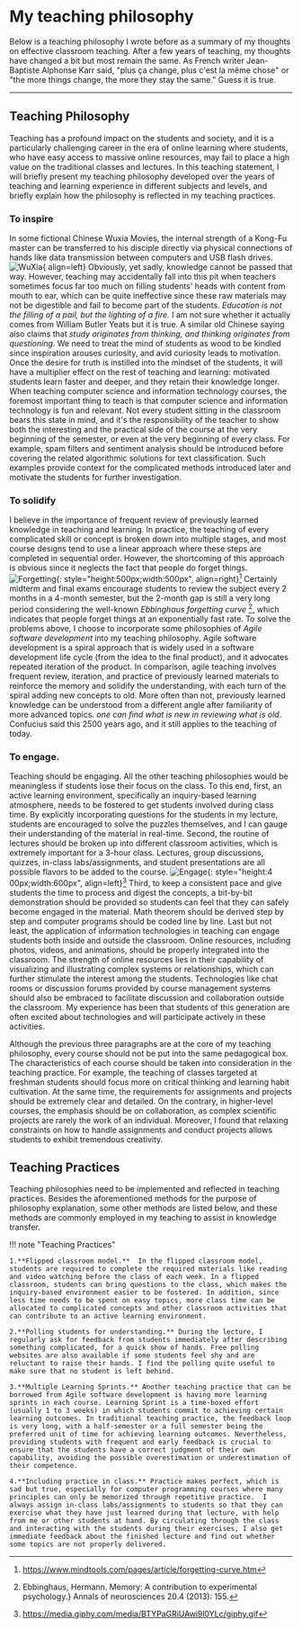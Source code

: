 # My teaching philosophy

Below is a teaching philosophy I wrote before as a summary of my thoughts on effective classroom teaching. After a few years of teaching, my thoughts have changed a bit but most remain the same.  As French writer Jean-Baptiste Alphonse Karr said, "plus ça change, plus c'est la même chose" or "the more things change, the more they stay the same." Guess it is true.

----

## Teaching Philosophy

Teaching has a profound impact on the students and society, and it is a particularly challenging career in the era of online learning where students, who have easy access to massive online resources, may fail to place a high value on the traditional classes and lectures. In this teaching statement, I will briefly present my teaching philosophy developed over the years of teaching and learning experience in different subjects and levels, and briefly explain how the philosophy is reflected in my teaching practices.




### To inspire

In some fictional Chinese Wuxia Movies, the internal strength of a Kong-Fu master can be transferred to his disciple directly via physical connections of hands like data transmission between computers and USB flash drives. ![WuXia](../assets/teachingphilosophy/cat.webp){ align=left} Obviously, yet sadly, knowledge cannot be passed that way. However, teaching may accidentally fall into this pit when teachers sometimes focus far too much on filling students' heads with content from mouth to ear, which can be quite ineffective since these raw materials may not be digestible and fail to become part of the students.   *Education is not the filling of a pail, but the lighting of a fire.*  I am not sure whether it actually comes from William Butler Yeats but it is true. A similar old Chinese saying also claims that *study originates from thinking, and thinking originates from questioning.* We need to treat the mind of students as wood to be kindled since inspiration arouses curiosity, and avid curiosity leads to motivation. Once the desire for truth is instilled into the mindset of the students, it will have a multiplier effect on the rest of teaching and learning: motivated students learn faster and deeper, and they retain their knowledge longer. When teaching computer science and information technology courses, the foremost important thing to teach is that computer science and information technology is fun and relevant. Not every student sitting in the classroom bears this state in mind, and it's the responsibility of the teacher to show both the interesting and the practical side of the course at the very beginning of the semester, or even at the very beginning of every class. For example, spam filters and sentiment analysis should be introduced before covering the related algorithmic solutions for text classification. Such examples provide context for the complicated methods introduced later and motivate the students for further investigation.  

### To solidify

I believe in the importance of frequent review of previously learned knowledge in teaching and learning. In practice, the teaching of every complicated skill or concept is broken down into multiple stages, and most course designs tend to use a linear approach where these steps are completed in sequential order. However, the shortcoming of this approach is obvious 
since it neglects the fact that people do forget things. ![Forgetting](../assets/teachingphilosophy/forgettingcurve.jpg){: style="height:500px;width:500px", align=right}[^2] Certainly midterm and final exams encourage students to review the subject every 2 months in a 4-month semester, but the 2-month gap is still a very long period considering the well-known *Ebbinghaus forgetting curve* [^1], which indicates that people forget things at an exponentially fast rate. To solve the problems above, I choose to incorporate some philosophies of *Agile software development* into my teaching philosophy. Agile software development is a spiral approach that is widely used in a software development life cycle (from the idea to the final product), and it advocates repeated iteration of the product.  In comparison, agile teaching involves frequent review, iteration, and practice of previously learned materials to  reinforce the memory and solidify the understanding, with each turn of the spiral adding new concepts to old. More often than not, previously learned knowledge can be understood from a different angle after familiarity of more advanced topics. *one can find what is new in reviewing what is old*. Confucius said this 2500 years ago, and it still applies to the teaching of today. 



### To engage.

Teaching should be engaging. All the other teaching philosophies would be meaningless if students lose their focus on the class. To this end, first, an active learning environment, specifically an inquiry-based learning atmosphere, needs to be fostered to get students involved during class time. By explicitly incorporating questions for the students in my lecture, students are encouraged to solve the puzzles themselves, and I can gauge their understanding of the material in real-time. Second, the routine of lectures should be broken up into different classroom activities, which is extremely important for a 3-hour class. Lectures, group discussions, quizzes, in-class labs/assignments, and student presentations are all possible flavors to be added to the course.  ![Engage](../assets/teachingphilosophy/engage.gif){: style="height:4    00px;width:600px", align=left}[^3]  Third, to keep a consistent pace and give students the time to process and digest the concepts, a bit-by-bit demonstration should be provided so students can feel that  they can safely become engaged in the material. Math theorem should be derived step by step and computer programs should be coded line by line. Last but not least, the application of information technologies in teaching can engage students both inside and outside the classroom. Online resources, including photos, videos, and animations, should be properly integrated into the classroom. The strength of online resources lies in their capability of visualizing and illustrating complex systems or relationships, which can further stimulate the interest among the students. Technologies like chat rooms or discussion forums provided by course management systems should also be embraced to facilitate discussion and collaboration outside the classroom. My experience has been that students of this generation are often excited about technologies and will participate actively in these activities.


Although the previous three paragraphs are at the core of my teaching philosophy,  every course should not be put into the same pedagogical box. The characteristics of each course  should be taken into consideration in the teaching practice. For example, the teaching of classes targeted at freshman students should focus more on critical thinking and learning habit cultivation.  At the same time, the requirements for assignments and projects should be extremely clear and detailed. On the contrary, in higher-level courses, the emphasis should be on collaboration, as complex scientific projects are rarely the work of an individual. Moreover, I found that relaxing constraints on how to handle assignments and conduct projects allows students to exhibit tremendous creativity. 

## Teaching Practices

Teaching philosophies need to be implemented and reflected in teaching practices. Besides the aforementioned methods for the purpose of philosophy explanation, some other methods are listed below, and these methods are commonly employed in my teaching to assist in knowledge transfer.

!!! note "Teaching Practices"

    1.**Flipped classroom model.**  In the flipped classroom model, students are required to complete the required materials like reading and video watching before the class of each week. In a flipped classroom, students can bring questions to the class, which makes the inquiry-based environment easier to be fostered. In addition, since less time needs to be spent on easy topics, more class time can be allocated to complicated concepts and other classroom activities that can contribute to an active learning environment.  
    
    2.**Polling students for understanding.** During the lecture, I regularly ask for feedback from students immediately after describing something complicated, for a quick show of hands. Free polling websites are also available if some students feel shy and are reluctant to raise their hands. I find the polling quite useful to make sure that no student is left behind. 

    3.**Multiple Learning Sprints.** Another teaching practice that can be borrowed from Agile software development is having more learning sprints in each course. Learning Sprint is a time-boxed effort (usually 1 to 3 weeks) in which students commit to achieving certain learning outcomes. In traditional teaching practice, the feedback loop is very long, with a half-semester or a full semester being the preferred unit of time for achieving learning outcomes. Nevertheless, providing students with frequent and early feedback is crucial to ensure that the students have a correct judgment of their own capability, avoiding the possible overestimation or underestimation of their competence. 
    
    4.**Including practice in class.** Practice makes perfect, which is sad but true, especially for computer programming courses where many principles can only be memorized through repetitive practice.  I always assign in-class labs/assignments to students so that they can exercise what they have just learned during that lecture, with help from me or other students at hand. By circulating through the class and interacting with the students during their exercises, I also get immediate feedback about the finished lecture and find out whether some topics are not properly delivered.




[^1]: Ebbinghaus, Hermann. Memory: A contribution to experimental psychology.} Annals of neurosciences 20.4 (2013): 155.

[^2]: https://www.mindtools.com/pages/article/forgetting-curve.htm

[^3]: https://media.giphy.com/media/BTYPaGRiUAwi9l0YLc/giphy.gif